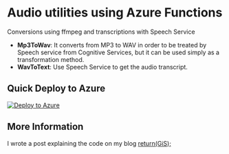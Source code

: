# Audio utilities using Azure Functions

Conversions using ffmpeg and transcriptions with Speech Service

* **Mp3ToWav**: It converts from MP3 to WAV in order to be treated by Speech service from Cognitive Services, but it can be used simply as a transformation method.
* **WavToText**: Use Speech Service to get the audio transcript.

## Quick Deploy to Azure

[![Deploy to Azure](http://azuredeploy.net/deploybutton.svg)](https://portal.azure.com/#create/Microsoft.Template/uri/https%3A%2F%2Fraw.githubusercontent.com%2F0GiS0%2Faudio-azure-functions%2Fmaster%2Fazure.deploy.json)

## More Information

I wrote a post explaining the code on my blog [return(GiS);](https://www.returngis.net/2018/11/azure-functions-para-procesar-mp3s-con-speech-service/)
